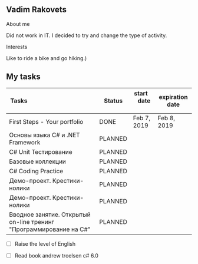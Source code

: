 ## Vadim Rakovets


About me

Did not work in IT. I decided to try and change the type of activity.

Interests

Like to ride a bike and go hiking.)


## My tasks 

Tasks &nbsp; &nbsp; &nbsp; &nbsp; &nbsp; &nbsp; &nbsp; &nbsp; &nbsp; &nbsp; &nbsp; &nbsp; &nbsp; &nbsp; &nbsp;&nbsp; &nbsp; &nbsp; &nbsp; &nbsp; &nbsp; | Status | start &nbsp; &nbsp; date  &nbsp;| expiration date
-------|-------------------|----|----  
First Steps - Your portfolio | DONE | Feb 7, 2019 | Feb 8, 2019 
Основы языка C# и .NET Framework | PLANNED |  | 
C# Unit Тестирование | PLANNED |  | 
Базовые коллекции  | PLANNED |  | 
C# Coding Practice | PLANNED |  | 
Демо-проект. Крестики-нолики | PLANNED |  | 
Демо-проект. Крестики-нолики | PLANNED |  | 
Вводное занятие. Открытый on-line тренинг "Программирование на C#" | PLANNED |  | 

- [ ] Raise the level of English
- [ ] Read book andrew troelsen c# 6.0

